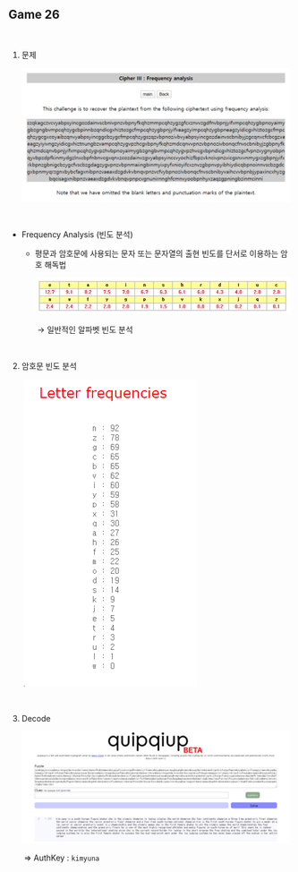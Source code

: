 ## Game 26

<br>

1. 문제

   ![](./images/1587035557326.png)

<br>

- Frequency Analysis (빈도 분석)

  - 평문과 암호문에 사용되는 문자 또는 문자열의 출현 빈도를 단서로 이용하는 암호 해독법

    ![1587035824205](./images/1587035824205.png)

    ​	→ 일반적인 알파벳 빈도 분석

<br>

2. 암호문 빈도 분석

   ​										![](./images/1587036945464.png)

<br>

3. Decode

   ![](./images/1587037012260.png)

   ​		⇒ AuthKey : `kimyuna`

